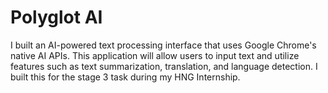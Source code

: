 # Polyglot AI

I built an AI-powered text processing interface that uses Google Chrome's native AI APIs.
This application will allow users to input text and utilize features such as text summarization, translation, and language detection. 
I built this for the stage 3 task during my HNG Internship.
